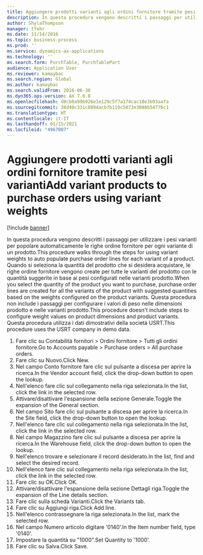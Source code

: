 ```yaml
---
title: Aggiungere prodotti varianti agli ordini fornitore tramite pesi varianti
description: In questa procedura vengono descritti i passaggi per utilizzare i pesi varianti per popolare automaticamente le righe ordine fornitore per ogni variante di un prodotto.
author: ShylaThompson
manager: tfehr
ms.date: 11/14/2016
ms.topic: business-process
ms.prod: ''
ms.service: dynamics-ax-applications
ms.technology: ''
ms.search.form: PurchTable, PurchTablePart
audience: Application User
ms.reviewer: kamaybac
ms.search.region: Global
ms.author: kamaybac
ms.search.validFrom: 2016-06-30
ms.dyn365.ops.version: AX 7.0.0
ms.openlocfilehash: d0cb0a99b926e1e129c5f7a174cac18e3b93aafa
ms.sourcegitcommit: 38d40c331c8894acb7b119c5073e3088b54776c1
ms.translationtype: HT
ms.contentlocale: it-IT
ms.lasthandoff: 01/15/2021
ms.locfileid: "4967007"
---
```

# <a name="add-variant-products-to-purchase-orders-using-variant-weights"></a><span data-ttu-id="567b5-103">Aggiungere prodotti varianti agli ordini fornitore tramite pesi varianti</span><span class="sxs-lookup"><span data-stu-id="567b5-103">Add variant products to purchase orders using variant weights</span></span>

[!include [banner](../../includes/banner.md)]

<span data-ttu-id="567b5-104">In questa procedura vengono descritti i passaggi per utilizzare i pesi varianti per popolare automaticamente le righe ordine fornitore per ogni variante di un prodotto.</span><span class="sxs-lookup"><span data-stu-id="567b5-104">This procedure walks through the steps for using variant weights to auto populate purchase order lines for each variant of a product.</span></span> <span data-ttu-id="567b5-105">Quando si seleziona la quantità del prodotto che si desidera acquistare, le righe ordine fornitore vengono create per tutte le varianti del prodotto con le quantità suggerite in base ai pesi configurati nelle varianti prodotto.</span><span class="sxs-lookup"><span data-stu-id="567b5-105">When you select the quantity of the product you want to purchase, purchase order lines are created for all the variants of the product with suggested quantities based on the weights configured on the product variants.</span></span> <span data-ttu-id="567b5-106">Questa procedura non include i passaggi per configurare i valori di peso nelle dimensioni prodotto e nelle varianti prodotto.</span><span class="sxs-lookup"><span data-stu-id="567b5-106">This procedure doesn't include steps to configure weight values on product dimensions and product variants.</span></span> <span data-ttu-id="567b5-107">Questa procedura utilizza i dati dimostrativi della società USRT.</span><span class="sxs-lookup"><span data-stu-id="567b5-107">This procedure uses the USRT company in demo data.</span></span>

1. <span data-ttu-id="567b5-108">Fare clic su Contabilità fornitori > Ordini fornitore > Tutti gli ordini fornitore.</span><span class="sxs-lookup"><span data-stu-id="567b5-108">Go to Accounts payable > Purchase orders > All purchase orders.</span></span>
2. <span data-ttu-id="567b5-109">Fare clic su Nuovo.</span><span class="sxs-lookup"><span data-stu-id="567b5-109">Click New.</span></span>
3. <span data-ttu-id="567b5-110">Nel campo Conto fornitore fare clic sul pulsante a discesa per aprire la ricerca.</span><span class="sxs-lookup"><span data-stu-id="567b5-110">In the Vendor account field, click the drop-down button to open the lookup.</span></span>
4. <span data-ttu-id="567b5-111">Nell'elenco fare clic sul collegamento nella riga selezionata.</span><span class="sxs-lookup"><span data-stu-id="567b5-111">In the list, click the link in the selected row.</span></span>
5. <span data-ttu-id="567b5-112">Attivare/disattivare l'espansione della sezione Generale.</span><span class="sxs-lookup"><span data-stu-id="567b5-112">Toggle the expansion of the General section.</span></span>
6. <span data-ttu-id="567b5-113">Nel campo Sito fare clic sul pulsante a discesa per aprire la ricerca.</span><span class="sxs-lookup"><span data-stu-id="567b5-113">In the Site field, click the drop-down button to open the lookup.</span></span>
7. <span data-ttu-id="567b5-114">Nell'elenco fare clic sul collegamento nella riga selezionata.</span><span class="sxs-lookup"><span data-stu-id="567b5-114">In the list, click the link in the selected row.</span></span>
8. <span data-ttu-id="567b5-115">Nel campo Magazzino fare clic sul pulsante a discesa per aprire la ricerca.</span><span class="sxs-lookup"><span data-stu-id="567b5-115">In the Warehouse field, click the drop-down button to open the lookup.</span></span>
9. <span data-ttu-id="567b5-116">Nell'elenco trovare e selezionare il record desiderato.</span><span class="sxs-lookup"><span data-stu-id="567b5-116">In the list, find and select the desired record.</span></span>
10. <span data-ttu-id="567b5-117">Nell'elenco fare clic sul collegamento nella riga selezionata.</span><span class="sxs-lookup"><span data-stu-id="567b5-117">In the list, click the link in the selected row.</span></span>
11. <span data-ttu-id="567b5-118">Fare clic su OK.</span><span class="sxs-lookup"><span data-stu-id="567b5-118">Click OK.</span></span>
12. <span data-ttu-id="567b5-119">Attivare/disattivare l'espansione della sezione Dettagli riga.</span><span class="sxs-lookup"><span data-stu-id="567b5-119">Toggle the expansion of the Line details section.</span></span>
13. <span data-ttu-id="567b5-120">Fare clic sulla scheda Varianti.</span><span class="sxs-lookup"><span data-stu-id="567b5-120">Click the Variants tab.</span></span>
14. <span data-ttu-id="567b5-121">Fare clic su Aggiungi riga.</span><span class="sxs-lookup"><span data-stu-id="567b5-121">Click Add line.</span></span>
15. <span data-ttu-id="567b5-122">Nell'elenco contrassegnare la riga selezionata.</span><span class="sxs-lookup"><span data-stu-id="567b5-122">In the list, mark the selected row.</span></span>
16. <span data-ttu-id="567b5-123">Nel campo Numero articolo digitare '0140'.</span><span class="sxs-lookup"><span data-stu-id="567b5-123">In the Item number field, type '0140'.</span></span>
17. <span data-ttu-id="567b5-124">Impostare la quantità su "1000".</span><span class="sxs-lookup"><span data-stu-id="567b5-124">Set Quantity to '1000'.</span></span>
18. <span data-ttu-id="567b5-125">Fare clic su Salva.</span><span class="sxs-lookup"><span data-stu-id="567b5-125">Click Save.</span></span>


